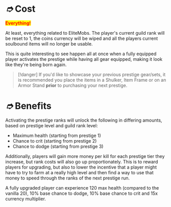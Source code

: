 # _➮_ Cost

<mark style="color:red;">**Everything!**</mark>&#x20;

At least, everything related to EliteMobs. The player's current guild rank will be reset to 1, the coins currency will be wiped and all the players current soulbound items will no longer be usable.

This is quite interesting to see happen all at once when a fully equipped player activates the prestige while having all gear equipped, making it look like they're being born again.

> [!danger] If you'd like to showcase your previous prestige gear/sets, it is recommended you place the items in a Shulker, Item Frame or on an Armor Stand **prior** to purchasing your next prestige.

# _➮_ Benefits

Activating the prestige ranks will unlock the following in differing amounts, based on prestige level and guild rank level:

* Maximum health (starting from prestige 1)
* Chance to crit (starting from prestige 2)
* Chance to dodge (starting from prestige 3)

Additionally, players will gain more money per kill for each prestige tier they increase, but rank costs will also go up proportionately. This is to reward players for upgrading, but also to lower the incentive that a player might have to try to farm at a really high level and then find a way to use that money to speed through the ranks of the next prestige run.

A fully upgraded player can experience 120 max health (compared to the vanilla 20), 10% base chance to dodge, 10% base chance to crit and 15x currency multiplier.
